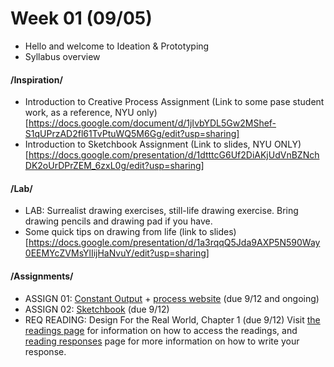 # Week 01 (09/05)

* Hello and welcome to Ideation & Prototyping
* Syllabus overview

#### /Inspiration/

* Introduction to Creative Process Assignment (Link to some pase student work, as a reference, NYU only)[https://docs.google.com/document/d/1jIvbYDL5Gw2MShef-S1qUPrzAD2fl61TvPtuWQ5M6Gg/edit?usp=sharing] 
* Introduction to Sketchbook Assignment (Link to slides, NYU ONLY)[https://docs.google.com/presentation/d/1dtttcG6Uf2DiAKjUdVnBZNchDK2oUrDPrZEM_6zxL0g/edit?usp=sharing] 

#### /Lab/

* LAB: Surrealist drawing exercises, still-life drawing exercise. Bring drawing pencils and drawing pad if you have. 
* Some quick tips on drawing from life (link to slides)[https://docs.google.com/presentation/d/1a3rqqQ5Jda9AXP5N590Way0EEMYcZVMsYlIijHaNvuY/edit?usp=sharing]

#### /Assignments/ 

* ASSIGN 01: [Constant Output](constant_output_choices.md) + [process website](Process_Website.md) (due 9/12 and ongoing)
* ASSIGN 02: [Sketchbook](notebook_or_sketchbook.md) (due 9/12)
* REQ READING: Design For the Real World, Chapter 1 (due 9/12) Visit [the readings page](readings.md) for information on how to access the readings, and [reading responses](reading_responses.md) page for more information on how to write your response.
